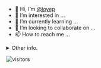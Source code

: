 - 👋 Hi, I’m [@loyep](https://github.com/loyep)
- 👀 I’m interested in ...
- 🌱 I’m currently learning ...
- 💞️ I’m looking to collaborate on ...
- 📫 How to reach me ...

<details>
  <summary>Other info.</summary>
  <br>

<!--START_SECTION:waka-->

```txt
JSON         1 hr 46 mins    ██████████▒░░░░░░░░░░░░░░   40.89 %
TypeScript   58 mins         █████▓░░░░░░░░░░░░░░░░░░░   22.64 %
Vue.js       51 mins         █████░░░░░░░░░░░░░░░░░░░░   19.73 %
Bash         31 mins         ███░░░░░░░░░░░░░░░░░░░░░░   12.28 %
SQL          5 mins          ▓░░░░░░░░░░░░░░░░░░░░░░░░   02.05 %
```

<!--END_SECTION:waka-->

</details>

![visitors](https://visitor-badge.glitch.me/badge?page_id=loyep.loyep)
